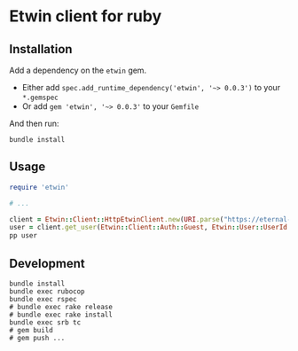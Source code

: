 # Etwin client for ruby

## Installation

Add a dependency on the `etwin` gem.

- Either add `spec.add_runtime_dependency('etwin', '~> 0.0.3')` to your `*.gemspec`
- Or add `gem 'etwin', '~> 0.0.3'` to your `Gemfile`

And then run:

```
bundle install
```

## Usage

```ruby
require 'etwin'

# ...

client = Etwin::Client::HttpEtwinClient.new(URI.parse("https://eternal-twin.net"))
user = client.get_user(Etwin::Client::Auth::Guest, Etwin::User::UserId.new("9f310484-963b-446b-af69-797feec6813f"))
pp user
```

## Development

```
bundle install
bundle exec rubocop
bundle exec rspec
# bundle exec rake release
# bundle exec rake install
bundle exec srb tc
# gem build
# gem push ...
```
